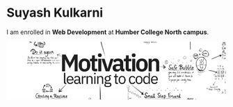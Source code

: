 # Suyash Kulkarni

I am enrolled in **Web Development** at **Humber College North campus**.

![COVER IMAGE](./_readme/coverimg.png)

